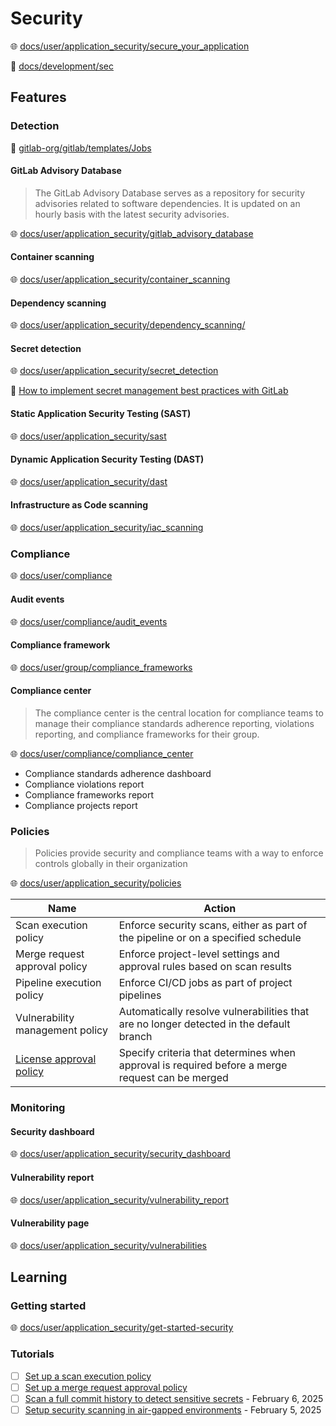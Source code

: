 # Security

🌐 [docs/user/application_security/secure_your_application](https://docs.gitlab.com/ee/user/application_security/secure_your_application.html)

📝 [docs/development/sec](https://docs.gitlab.com/ee/development/sec/)

## Features

### Detection

📝 [gitlab-org/gitlab/templates/Jobs](https://gitlab.com/gitlab-org/gitlab/-/tree/master/lib/gitlab/ci/templates/Jobs)

#### GitLab Advisory Database

> The GitLab Advisory Database serves as a repository for security advisories related to software dependencies.
> It is updated on an hourly basis with the latest security advisories.

🌐 [docs/user/application_security/gitlab_advisory_database](https://docs.gitlab.com/ee/user/application_security/gitlab_advisory_database/)

#### Container scanning

🌐 [docs/user/application_security/container_scanning](https://docs.gitlab.com/ee/user/application_security/container_scanning/)

#### Dependency scanning

🌐 [docs/user/application_security/dependency_scanning/](https://docs.gitlab.com/ee/user/application_security/dependency_scanning/)

#### Secret detection

🌐 [docs/user/application_security/secret_detection](https://docs.gitlab.com/ee/user/application_security/secret_detection/)

📝 [How to implement secret management best practices with GitLab](https://about.gitlab.com/the-source/security/how-to-implement-secret-management-best-practices-with-gitlab/)

#### Static Application Security Testing (SAST)

🌐 [docs/user/application_security/sast](https://docs.gitlab.com/ee/user/application_security/sast/)

#### Dynamic Application Security Testing (DAST)

🌐 [docs/user/application_security/dast](https://docs.gitlab.com/ee/user/application_security/dast/)

#### Infrastructure as Code scanning

🌐 [docs/user/application_security/iac_scanning](https://docs.gitlab.com/ee/user/application_security/iac_scanning/)

### Compliance

🌐 [docs/user/compliance](https://docs.gitlab.com/ee/user/compliance/)

#### Audit events

🌐 [docs/user/compliance/audit_events](https://docs.gitlab.com/ee/user/compliance/audit_events.html)

#### Compliance framework

🌐 [docs/user/group/compliance_frameworks](https://docs.gitlab.com/ee/user/group/compliance_frameworks.html)

#### Compliance center

> The compliance center is the central location for compliance teams to manage their compliance standards adherence reporting, violations reporting, and compliance frameworks for their group.

🌐 [docs/user/compliance/compliance_center](https://docs.gitlab.com/ee/user/compliance/compliance_center/)

- Compliance standards adherence dashboard
- Compliance violations report
- Compliance frameworks report
- Compliance projects report

### Policies

> Policies provide security and compliance teams with a way to enforce controls globally in their organization

🌐 [docs/user/application_security/policies](https://docs.gitlab.com/ee/user/application_security/policies/)

Name                                                                                                 | Action
-----------------------------------------------------------------------------------------------------|------------------------------------------------------------------------------------------------
Scan execution policy                                                                                | Enforce security scans, either as part of the pipeline or on a specified schedule
Merge request approval policy                                                                        | Enforce project-level settings and approval rules based on scan results
Pipeline execution policy                                                                            | Enforce CI/CD jobs as part of project pipelines
Vulnerability management policy                                                                      | Automatically resolve vulnerabilities that are no longer detected in the default branch
[License approval policy](https://docs.gitlab.com/ee/user/compliance/license_approval_policies.html) | Specify criteria that determines when approval is required before a merge request can be merged

### Monitoring

#### Security dashboard

🌐 [docs/user/application_security/security_dashboard](https://docs.gitlab.com/ee/user/application_security/security_dashboard/)

#### Vulnerability report

🌐 [docs/user/application_security/vulnerability_report](https://docs.gitlab.com/ee/user/application_security/vulnerability_report/)

#### Vulnerability page

🌐 [docs/user/application_security/vulnerabilities](https://docs.gitlab.com/ee/user/application_security/vulnerabilities/)

## Learning

### Getting started

🌐 [docs/user/application_security/get-started-security](https://docs.gitlab.com/ee/user/application_security/get-started-security.html)

### Tutorials

- [ ] [Set up a scan execution policy](https://docs.gitlab.com/ee/tutorials/scan_execution_policy/)
- [ ] [Set up a merge request approval policy](https://docs.gitlab.com/ee/tutorials/scan_result_policy/)
- [ ] [Scan a full commit history to detect sensitive secrets](https://about.gitlab.com/blog/2025/02/06/how-to-scan-a-full-commit-history-to-detect-sensitive-secrets/) - February 6, 2025
- [ ] [Setup security scanning in air-gapped environments](https://about.gitlab.com/blog/2025/02/05/tutorial-security-scanning-in-air-gapped-environments/) - February 5, 2025
